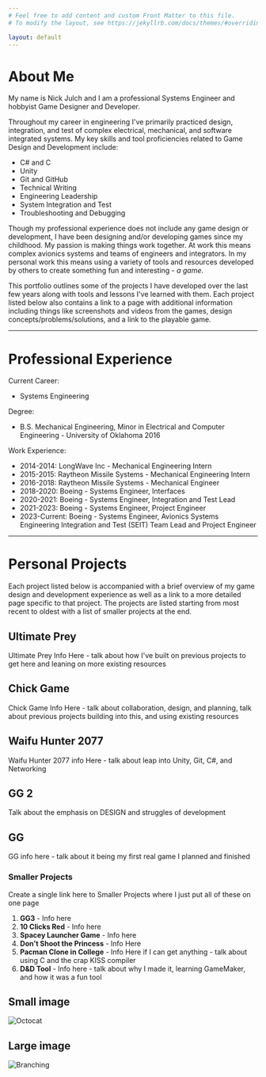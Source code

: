 ```yaml
---
# Feel free to add content and custom Front Matter to this file.
# To modify the layout, see https://jekyllrb.com/docs/themes/#overriding-theme-defaults

layout: default
---
```


# **About Me**

My name is Nick Julch and I am a professional Systems Engineer and hobbyist Game Designer and Developer.

Throughout my career in engineering I've primarily practiced design, integration, and test of complex electrical, mechanical, and software integrated systems. My key skills and tool proficiencies related to Game Design and Development include:

*	C# and C
*	Unity
*	Git and GitHub
*	Technical Writing
*	Engineering Leadership
*	System Integration and Test
*	Troubleshooting and Debugging

Though my professional experience does not include any game design or development, I have been designing and/or developing games since my childhood. My passion is making things work together. At work this means complex avionics systems and teams of engineers and integrators. In my personal work this means using a variety of tools and resources developed by others to create something fun and interesting - *a game*. 

This portfolio outlines some of the projects I have developed over the last few years along with tools and lessons I've learned with them. Each project listed below also contains a link to a page with additional information including things like screenshots and videos from the games, design concepts/problems/solutions, and a link to the playable game.

---

# **Professional Experience**

Current Career: 

*	Systems Engineering

Degree: 

*   B.S. Mechanical Engineering, Minor in Electrical and Computer Engineering - University of Oklahoma 2016

Work Experience:

*	2014-2014: LongWave Inc - Mechanical Engineering Intern
*	2015-2015: Raytheon Missile Systems - Mechanical Engineering Intern
*   2016-2018: Raytheon Missile Systems - Mechanical Engineer
*	2018-2020: Boeing - Systems Engineer, Interfaces
* 	2020-2021: Boeing - Systems Engineer, Integration and Test Lead
*	2021-2023: Boeing - Systems Engineer, Project Engineer
*	2023-Current: Boeing - Systems Engineer, Avionics Systems Engineering Integration and Test (SEIT) Team Lead and Project Engineer

---

# **Personal Projects**

Each project listed below is accompanied with a brief overview of my game design and development experience as well as a link to a more detailed page specific to that project. The projects are listed starting from most recent to oldest with a list of smaller projects at the end.

## Ultimate Prey

Ultimate Prey Info Here - talk about how I've built on previous projects to get here and leaning on more existing resources

## Chick Game

Chick Game Info Here - talk about collaboration, design, and planning, talk about previous projects building into this, and using existing resources

## Waifu Hunter 2077

Waifu Hunter 2077 info Here - talk about leap into Unity, Git, C#, and Networking

## GG 2

Talk about the emphasis on DESIGN and struggles of development

## GG 

GG info here - talk about it being my first real game I planned and finished


### Smaller Projects

Create a single link here to Smaller Projects where I just put all of these on one page

1.  **GG3** - Info here
2.  **10 Clicks Red** - Info here
3.  **Spacey Launcher Game** - Info here
4.  **Don't Shoot the Princess** - Info Here
5.  **Pacman Clone in College** - Info Here if I can get anything - talk about using C and the crap KISS compiler
6.  **D&D Tool** - Info here - talk about why I made it, learning GameMaker, and how it was a fun tool


## Small image

![Octocat](https://github.githubassets.com/images/icons/emoji/octocat.png)

## Large image

![Branching](https://docs.github.com/assets/cb-23923/mw-1440/images/help/repository/branching.webp)
